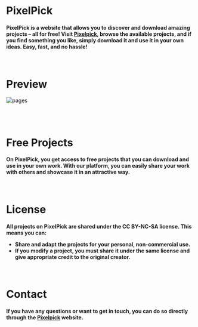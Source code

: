 </br>
<h1>
  PixelPick
</h1>

<h4>
  PixelPick is a website that allows you to discover and download amazing projects – all for free! 
  Visit <a href="https://pixelpick.pl/pages.html">Pixelpick</a>, browse the available          
  projects, and if you find something you like, simply download it and use     
  it in your own ideas. Easy, fast, and no hassle!
</h4>
</br>


<h1>Preview</h1>

![pages](https://github.com/user-attachments/assets/5db6d3d8-1998-471e-92f1-eb738064d1f9)

</br>
</br>
<h1>Free Projects</h1>
<h4>
  On PixelPick, you get access to free projects that you can download and use in your own work.      
  With our platform, you can easily share your work with others and showcase it in an attractive way.
</h4>

</br>
<h1>License</h1>
<h4>
  All projects on PixelPick are shared under the CC BY-NC-SA license. This means you can:
  <ul>
    <li>Share and adapt the projects for your personal, non-commercial use.</li>
    <li>If you modify a project, you must share it under the same license and give appropriate credit to the original creator.
    </li>
  </ul>
</h4>

</br>
<h1>Contact</h1>
<h4>
  If you have any questions or want to get in touch, you can do so directly through the <a href="https://pixelpick.pl/">Pixelpick</a> website.
</h4>

</br>

